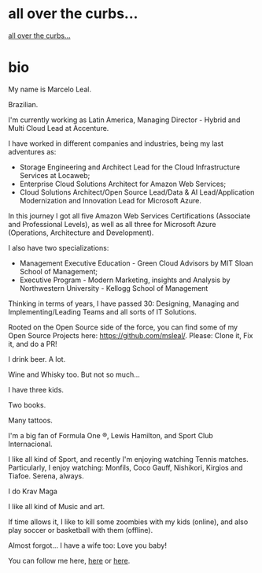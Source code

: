 # all over the curbs...
[all over the curbs...](https://aroundcorners.azureedge.net/assets/images/ac.jpg)

# bio
My name is Marcelo Leal.

Brazilian.

I'm currently working as Latin America, Managing Director - Hybrid and Multi Cloud Lead at Accenture.

I have worked in different companies and industries, being my last adventures as: 
- Storage Engineering and Architect Lead for the Cloud Infrastructure Services at Locaweb; 
- Enterprise Cloud Solutions Architect for Amazon Web Services;
- Cloud Solutions Architect/Open Source Lead/Data & AI Lead/Application Modernization and Innovation Lead for Microsoft Azure.

In this journey I got all five Amazon Web Services Certifications (Associate and Professional Levels), as well as all three for Microsoft Azure (Operations, Architecture and Development). 

I also have two specializations:
- Management Executive Education - Green Cloud Advisors by MIT Sloan School of Management;
- Executive Program - Modern Marketing, insights and Analysis by Northwestern University - Kellogg School of Management

Thinking in terms of years, I have passed 30: Designing, Managing and Implementing/Leading Teams and all sorts of IT Solutions.

Rooted on the Open Source side of the force, you can find some of my Open Source Projects here: https://github.com/msleal/. 
Please: Clone it, Fix it, and do a PR!

I drink beer. A lot.

Wine and Whisky too. But not so much...

I have three kids.

Two books.

Many tattoos.

I'm a big fan of Formula One ®, Lewis Hamilton, and Sport Club Internacional.

I like all kind of Sport, and recently I'm enjoying watching Tennis matches. 
Particularly, I enjoy watching: Monfils, Coco Gauff, Nishikori, Kirgios and Tiafoe. 
Serena, always.

I do Krav Maga

I like all kind of Music and art.

If time allows it, I like to kill some zoombies with my kids (online), and also play soccer or basketball with them (offline).

Almost forgot... I have a wife too: Love you baby!

You can follow me here, [here](https://linkedin.com/in/marceloleal/) or [here](https://instagram.com/byleal/).
